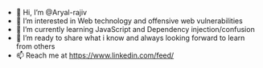 - 👋 Hi, I’m @Aryal-rajiv
- 👀 I’m interested in Web technology and offensive web vulnerabilities
- 🌱 I’m currently learning JavaScript and Dependency injection/confusion
- 💞️ I’m ready to share what i know and always looking forward to learn from others
- 📫 Reach me at https://www.linkedin.com/feed/

<!---
Aryal-rajiv/Aryal-rajiv is a ✨ special ✨ repository because its `README.md` (this file) appears on your GitHub profile.
You can click the Preview link to take a look at your changes.
--->

